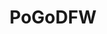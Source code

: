 ---
title: PoGoDFW
crosslinks:
- TheSilphRoad
- pokemongodev
- careerguidance
- GoIV
- PokemonGoHouston
- PokemonGoSpoofing
- PokemongoAustin
- pokemongomiami
- livven
- pokemongo
---